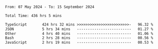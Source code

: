 
<!--START_SECTION:waka-->

```txt
From: 07 May 2024 - To: 15 September 2024

Total Time: 436 hrs 5 mins

TypeScript       424 hrs 32 mins >>>>>>>>>>>>>>>>>>>>>>>>-   96.32 %
JSON             5 hrs 34 mins   -------------------------   01.27 %
Other            4 hrs 40 mins   -------------------------   01.06 %
Bash             2 hrs 28 mins   -------------------------   00.56 %
JavaScript       2 hrs 19 mins   -------------------------   00.53 %
```

<!--END_SECTION:waka-->

<!--

### Hi there 👋
**Iam-cesar/Iam-cesar** is a ✨ _special_ ✨ repository because its `README.md` (this file) appears on your GitHub profile.

Here are some ideas to get you started:

- 🔭 I’m currently working on ...
- 🌱 I’m currently learning ...
- 👯 I’m looking to collaborate on ...
- 🤔 I’m looking for help with ...
- 💬 Ask me about ...
- 📫 How to reach me: ...
- 😄 Pronouns: ...
- ⚡ Fun fact: ...
-->
